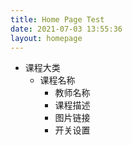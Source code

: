 ```yaml
---
title: Home Page Test
date: 2021-07-03 13:55:36
layout: homepage
---
```


* 课程大类
  * 课程名称
    * 教师名称
    * 课程描述
    * 图片链接
    * 开关设置